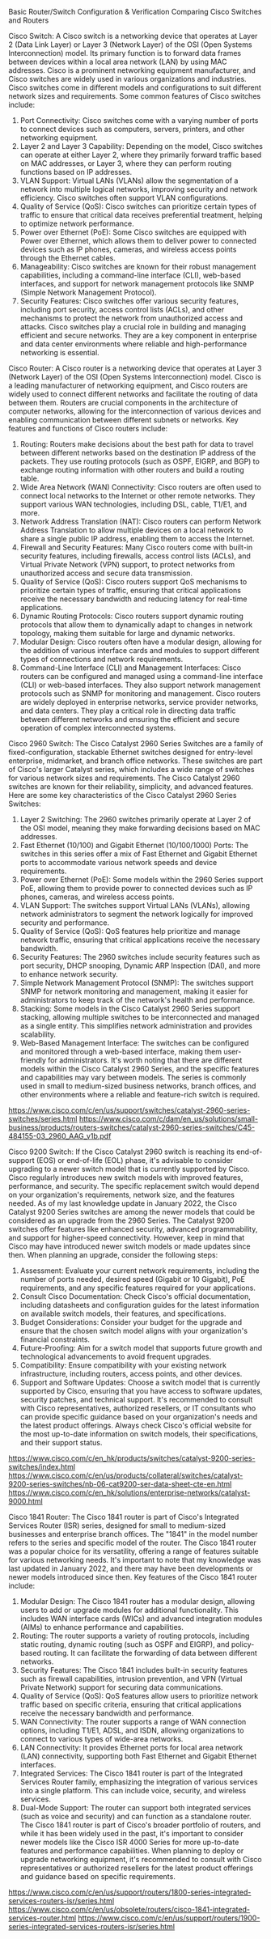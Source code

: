 Basic Router/Switch Configuration & Verification
Comparing Cisco Switches and Routers

Cisco Switch:
A Cisco switch is a networking device that operates at Layer 2 (Data Link Layer) or Layer 3 (Network Layer) of the OSI (Open Systems Interconnection) model. Its primary function is to forward data frames between devices within a local area network (LAN) by using MAC addresses. Cisco is a prominent networking equipment manufacturer, and Cisco switches are widely used in various organizations and industries.
Cisco switches come in different models and configurations to suit different network sizes and requirements. Some common features of Cisco switches include:
1. Port Connectivity: Cisco switches come with a varying number of ports to connect devices such as computers, servers, printers, and other networking equipment.
2. Layer 2 and Layer 3 Capability: Depending on the model, Cisco switches can operate at either Layer 2, where they primarily forward traffic based on MAC addresses, or Layer 3, where they can perform routing functions based on IP addresses.
3. VLAN Support: Virtual LANs (VLANs) allow the segmentation of a network into multiple logical networks, improving security and network efficiency. Cisco switches often support VLAN configurations.
4. Quality of Service (QoS): Cisco switches can prioritize certain types of traffic to ensure that critical data receives preferential treatment, helping to optimize network performance.
5. Power over Ethernet (PoE): Some Cisco switches are equipped with Power over Ethernet, which allows them to deliver power to connected devices such as IP phones, cameras, and wireless access points through the Ethernet cables.
6. Manageability: Cisco switches are known for their robust management capabilities, including a command-line interface (CLI), web-based interfaces, and support for network management protocols like SNMP (Simple Network Management Protocol).
7. Security Features: Cisco switches offer various security features, including port security, access control lists (ACLs), and other mechanisms to protect the network from unauthorized access and attacks.
Cisco switches play a crucial role in building and managing efficient and secure networks. They are a key component in enterprise and data center environments where reliable and high-performance networking is essential.

Cisco Router:
A Cisco router is a networking device that operates at Layer 3 (Network Layer) of the OSI (Open Systems Interconnection) model. Cisco is a leading manufacturer of networking equipment, and Cisco routers are widely used to connect different networks and facilitate the routing of data between them. Routers are crucial components in the architecture of computer networks, allowing for the interconnection of various devices and enabling communication between different subnets or networks.
Key features and functions of Cisco routers include:
1. Routing: Routers make decisions about the best path for data to travel between different networks based on the destination IP address of the packets. They use routing protocols (such as OSPF, EIGRP, and BGP) to exchange routing information with other routers and build a routing table.
2. Wide Area Network (WAN) Connectivity: Cisco routers are often used to connect local networks to the Internet or other remote networks. They support various WAN technologies, including DSL, cable, T1/E1, and more.
3. Network Address Translation (NAT): Cisco routers can perform Network Address Translation to allow multiple devices on a local network to share a single public IP address, enabling them to access the Internet.
4. Firewall and Security Features: Many Cisco routers come with built-in security features, including firewalls, access control lists (ACLs), and Virtual Private Network (VPN) support, to protect networks from unauthorized access and secure data transmission.
5. Quality of Service (QoS): Cisco routers support QoS mechanisms to prioritize certain types of traffic, ensuring that critical applications receive the necessary bandwidth and reducing latency for real-time applications.
6. Dynamic Routing Protocols: Cisco routers support dynamic routing protocols that allow them to dynamically adapt to changes in network topology, making them suitable for large and dynamic networks.
7. Modular Design: Cisco routers often have a modular design, allowing for the addition of various interface cards and modules to support different types of connections and network requirements.
8. Command-Line Interface (CLI) and Management Interfaces: Cisco routers can be configured and managed using a command-line interface (CLI) or web-based interfaces. They also support network management protocols such as SNMP for monitoring and management.
Cisco routers are widely deployed in enterprise networks, service provider networks, and data centers. They play a critical role in directing data traffic between different networks and ensuring the efficient and secure operation of complex interconnected systems.

Cisco 2960 Switch:
The Cisco Catalyst 2960 Series Switches are a family of fixed-configuration, stackable Ethernet switches designed for entry-level enterprise, midmarket, and branch office networks. These switches are part of Cisco's larger Catalyst series, which includes a wide range of switches for various network sizes and requirements.
The Cisco Catalyst 2960 switches are known for their reliability, simplicity, and advanced features. Here are some key characteristics of the Cisco Catalyst 2960 Series Switches:
1. Layer 2 Switching: The 2960 switches primarily operate at Layer 2 of the OSI model, meaning they make forwarding decisions based on MAC addresses.
2. Fast Ethernet (10/100) and Gigabit Ethernet (10/100/1000) Ports: The switches in this series offer a mix of Fast Ethernet and Gigabit Ethernet ports to accommodate various network speeds and device requirements.
3. Power over Ethernet (PoE): Some models within the 2960 Series support PoE, allowing them to provide power to connected devices such as IP phones, cameras, and wireless access points.
4. VLAN Support: The switches support Virtual LANs (VLANs), allowing network administrators to segment the network logically for improved security and performance.
5. Quality of Service (QoS): QoS features help prioritize and manage network traffic, ensuring that critical applications receive the necessary bandwidth.
6. Security Features: The 2960 switches include security features such as port security, DHCP snooping, Dynamic ARP Inspection (DAI), and more to enhance network security.
7. Simple Network Management Protocol (SNMP): The switches support SNMP for network monitoring and management, making it easier for administrators to keep track of the network's health and performance.
8. Stacking: Some models in the Cisco Catalyst 2960 Series support stacking, allowing multiple switches to be interconnected and managed as a single entity. This simplifies network administration and provides scalability.
9. Web-Based Management Interface: The switches can be configured and monitored through a web-based interface, making them user-friendly for administrators.
It's worth noting that there are different models within the Cisco Catalyst 2960 Series, and the specific features and capabilities may vary between models. The series is commonly used in small to medium-sized business networks, branch offices, and other environments where a reliable and feature-rich switch is required.

https://www.cisco.com/c/en/us/support/switches/catalyst-2960-series-switches/series.html
https://www.cisco.com/c/dam/en_us/solutions/small-business/products/routers-switches/catalyst-2960-series-switches/C45-484155-03_2960_AAG_v1b.pdf

Cisco 9200 Switch:
If the Cisco Catalyst 2960 switch is reaching its end-of-support (EOS) or end-of-life (EOL) phase, it's advisable to consider upgrading to a newer switch model that is currently supported by Cisco. Cisco regularly introduces new switch models with improved features, performance, and security. The specific replacement switch would depend on your organization's requirements, network size, and the features needed.
As of my last knowledge update in January 2022, the Cisco Catalyst 9200 Series switches are among the newer models that could be considered as an upgrade from the 2960 Series. The Catalyst 9200 switches offer features like enhanced security, advanced programmability, and support for higher-speed connectivity. However, keep in mind that Cisco may have introduced newer switch models or made updates since then.
When planning an upgrade, consider the following steps:
1. Assessment: Evaluate your current network requirements, including the number of ports needed, desired speed (Gigabit or 10 Gigabit), PoE requirements, and any specific features required for your applications.
2. Consult Cisco Documentation: Check Cisco's official documentation, including datasheets and configuration guides for the latest information on available switch models, their features, and specifications.
3. Budget Considerations: Consider your budget for the upgrade and ensure that the chosen switch model aligns with your organization's financial constraints.
4. Future-Proofing: Aim for a switch model that supports future growth and technological advancements to avoid frequent upgrades.
5. Compatibility: Ensure compatibility with your existing network infrastructure, including routers, access points, and other devices.
6. Support and Software Updates: Choose a switch model that is currently supported by Cisco, ensuring that you have access to software updates, security patches, and technical support.
It's recommended to consult with Cisco representatives, authorized resellers, or IT consultants who can provide specific guidance based on your organization's needs and the latest product offerings. Always check Cisco's official website for the most up-to-date information on switch models, their specifications, and their support status.

https://www.cisco.com/c/en_hk/products/switches/catalyst-9200-series-switches/index.html
https://www.cisco.com/c/en/us/products/collateral/switches/catalyst-9200-series-switches/nb-06-cat9200-ser-data-sheet-cte-en.html
https://www.cisco.com/c/en_hk/solutions/enterprise-networks/catalyst-9000.html

Cisco 1841 Router:
The Cisco 1841 router is part of Cisco's Integrated Services Router (ISR) series, designed for small to medium-sized businesses and enterprise branch offices. The "1841" in the model number refers to the series and specific model of the router. The Cisco 1841 router was a popular choice for its versatility, offering a range of features suitable for various networking needs. It's important to note that my knowledge was last updated in January 2022, and there may have been developments or newer models introduced since then.
Key features of the Cisco 1841 router include:
1. Modular Design: The Cisco 1841 router has a modular design, allowing users to add or upgrade modules for additional functionality. This includes WAN interface cards (WICs) and advanced integration modules (AIMs) to enhance performance and capabilities.
2. Routing: The router supports a variety of routing protocols, including static routing, dynamic routing (such as OSPF and EIGRP), and policy-based routing. It can facilitate the forwarding of data between different networks.
3. Security Features: The Cisco 1841 includes built-in security features such as firewall capabilities, intrusion prevention, and VPN (Virtual Private Network) support for securing data communications.
4. Quality of Service (QoS): QoS features allow users to prioritize network traffic based on specific criteria, ensuring that critical applications receive the necessary bandwidth and performance.
5. WAN Connectivity: The router supports a range of WAN connection options, including T1/E1, ADSL, and ISDN, allowing organizations to connect to various types of wide-area networks.
6. LAN Connectivity: It provides Ethernet ports for local area network (LAN) connectivity, supporting both Fast Ethernet and Gigabit Ethernet interfaces.
7. Integrated Services: The Cisco 1841 router is part of the Integrated Services Router family, emphasizing the integration of various services into a single platform. This can include voice, security, and wireless services.
8. Dual-Mode Support: The router can support both integrated services (such as voice and security) and can function as a standalone router.
The Cisco 1841 router is part of Cisco's broader portfolio of routers, and while it has been widely used in the past, it's important to consider newer models like the Cisco ISR 4000 Series for more up-to-date features and performance capabilities. When planning to deploy or upgrade networking equipment, it's recommended to consult with Cisco representatives or authorized resellers for the latest product offerings and guidance based on specific requirements.

https://www.cisco.com/c/en/us/support/routers/1800-series-integrated-services-routers-isr/series.html
https://www.cisco.com/c/en/us/obsolete/routers/cisco-1841-integrated-services-router.html
https://www.cisco.com/c/en/us/support/routers/1900-series-integrated-services-routers-isr/series.html

